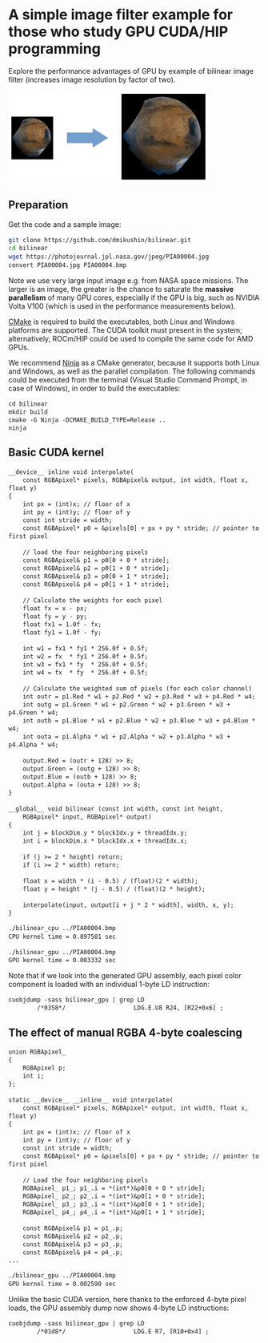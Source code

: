 # A simple image filter example for those who study GPU CUDA/HIP programming

Explore the performance advantages of GPU by example of bilinear image filter (increases image resolution by factor of two).

<img width="400px" src="screenshot.png"/>

## Preparation

Get the code and a sample image:

```bash
git clone https://github.com/dmikushin/bilinear.git
cd bilinear
wget https://photojournal.jpl.nasa.gov/jpeg/PIA00004.jpg
convert PIA00004.jpg PIA00004.bmp
```

Note we use very large input image e.g. from NASA space missions. The larger is an image, the greater is the chance to saturate the **massive parallelism** of many GPU cores, especially if the GPU is big, such as NVIDIA Volta V100 (which is used in the performance measurements below).

[CMake](https://cmake.org/download/) is required to build the executables, both Linux and Windows platforms are supported. The CUDA toolkit must present in the system; alternatively, ROCm/HIP could be used to compile the same code for AMD GPUs.

We recommend [Ninja](https://ninja-build.org/) as a CMake generator, because it supports both Linux and Windows, as well as the parallel compilation. The following commands could be executed from the terminal (Visual Studio Command Prompt, in case of Windows), in order to build the executables:

```
cd bilinear
mkdir build
cmake -G Ninja -DCMAKE_BUILD_TYPE=Release ..
ninja
```

## Basic CUDA kernel

```CUDA
__device__ inline void interpolate(
	const RGBApixel* pixels, RGBApixel& output, int width, float x, float y)
{
	int px = (int)x; // floor of x
	int py = (int)y; // floor of y
	const int stride = width;
	const RGBApixel* p0 = &pixels[0] + px + py * stride; // pointer to first pixel

	// load the four neighboring pixels
	const RGBApixel& p1 = p0[0 + 0 * stride];
	const RGBApixel& p2 = p0[1 + 0 * stride];
	const RGBApixel& p3 = p0[0 + 1 * stride];
	const RGBApixel& p4 = p0[1 + 1 * stride];

	// Calculate the weights for each pixel
	float fx = x - px;
	float fy = y - py;
	float fx1 = 1.0f - fx;
	float fy1 = 1.0f - fy;

	int w1 = fx1 * fy1 * 256.0f + 0.5f;
	int w2 = fx  * fy1 * 256.0f + 0.5f;
	int w3 = fx1 * fy  * 256.0f + 0.5f;
	int w4 = fx  * fy  * 256.0f + 0.5f;

	// Calculate the weighted sum of pixels (for each color channel)
	int outr = p1.Red * w1 + p2.Red * w2 + p3.Red * w3 + p4.Red * w4;
	int outg = p1.Green * w1 + p2.Green * w2 + p3.Green * w3 + p4.Green * w4;
	int outb = p1.Blue * w1 + p2.Blue * w2 + p3.Blue * w3 + p4.Blue * w4;
	int outa = p1.Alpha * w1 + p2.Alpha * w2 + p3.Alpha * w3 + p4.Alpha * w4;

	output.Red = (outr + 128) >> 8;
	output.Green = (outg + 128) >> 8;
	output.Blue = (outb + 128) >> 8;
	output.Alpha = (outa + 128) >> 8;
}

__global__ void bilinear (const int width, const int height,
	RGBApixel* input, RGBApixel* output)
{
	int j = blockDim.y * blockIdx.y + threadIdx.y;
	int i = blockDim.x * blockIdx.x + threadIdx.x;
	
	if (j >= 2 * height) return;
	if (i >= 2 * width) return;

	float x = width * (i - 0.5) / (float)(2 * width);
	float y = height * (j - 0.5) / (float)(2 * height);

	interpolate(input, output[i + j * 2 * width], width, x, y);
}
```

```bash
./bilinear_cpu ../PIA00004.bmp
CPU kernel time = 0.897581 sec
```

```bash
./bilinear_gpu ../PIA00004.bmp
GPU kernel time = 0.003332 sec
```

Note that if we look into the generated GPU assembly, each pixel color component is loaded with an individual 1-byte LD instruction:

```
cuobjdump -sass bilinear_gpu | grep LD
        /*0358*/                   LDG.E.U8 R24, [R22+0x6] ;
```

## The effect of manual RGBA 4-byte coalescing

```CUDA
union RGBApixel_
{
	RGBApixel p;
	int i;
};

static __device__ __inline__ void interpolate(
	const RGBApixel* pixels, RGBApixel* output, int width, float x, float y)
{
	int px = (int)x; // floor of x
	int py = (int)y; // floor of y
	const int stride = width;
	const RGBApixel* p0 = &pixels[0] + px + py * stride; // pointer to first pixel

	// Load the four neighboring pixels
	RGBApixel_ p1_; p1_.i = *(int*)&p0[0 + 0 * stride];
	RGBApixel_ p2_; p2_.i = *(int*)&p0[1 + 0 * stride];
	RGBApixel_ p3_; p3_.i = *(int*)&p0[0 + 1 * stride];
	RGBApixel_ p4_; p4_.i = *(int*)&p0[1 + 1 * stride];

	const RGBApixel& p1 = p1_.p;
	const RGBApixel& p2 = p2_.p;
	const RGBApixel& p3 = p3_.p;
	const RGBApixel& p4 = p4_.p;
...
```

```bash
./bilinear_gpu ../PIA00004.bmp
GPU kernel time = 0.002590 sec
```

Unlike the basic CUDA version, here thanks to the enforced 4-byte pixel loads, the GPU assembly dump now shows 4-byte LD instructions:

```
cuobjdump -sass bilinear_gpu | grep LD
        /*01d8*/                   LDG.E R7, [R10+0x4] ;
```

